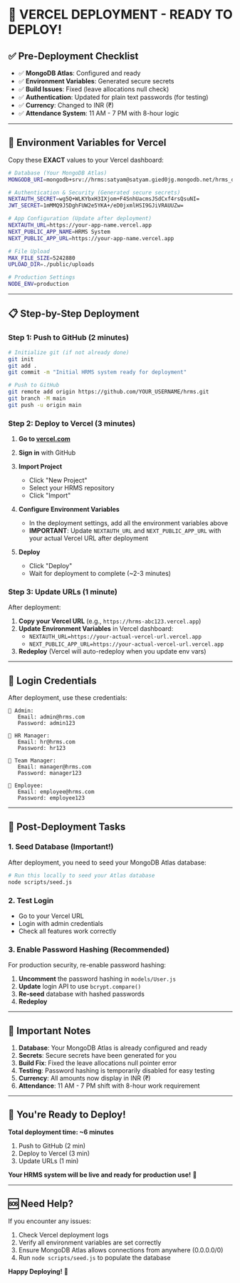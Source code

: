 # 🚀 VERCEL DEPLOYMENT - READY TO DEPLOY!

## ✅ **Pre-Deployment Checklist**

- ✅ **MongoDB Atlas**: Configured and ready
- ✅ **Environment Variables**: Generated secure secrets
- ✅ **Build Issues**: Fixed (leave allocations null check)
- ✅ **Authentication**: Updated for plain text passwords (for testing)
- ✅ **Currency**: Changed to INR (₹)
- ✅ **Attendance System**: 11 AM - 7 PM with 8-hour logic

---

## 🔧 **Environment Variables for Vercel**

Copy these **EXACT** values to your Vercel dashboard:

```bash
# Database (Your MongoDB Atlas)
MONGODB_URI=mongodb+srv://hrms:satyam@satyam.gied0jg.mongodb.net/hrms_db?retryWrites=true&w=majority

# Authentication & Security (Generated secure secrets)
NEXTAUTH_SECRET=wg5Q+WLKYbxH3IXjom+F4SnhUacmsJSdCxf4rsQsuNI=
JWT_SECRET=1mMMQ9J5DghFUW2e5YKA+/eD0jxmlHSI9GJiVRAUUZw=

# App Configuration (Update after deployment)
NEXTAUTH_URL=https://your-app-name.vercel.app
NEXT_PUBLIC_APP_NAME=HRMS System
NEXT_PUBLIC_APP_URL=https://your-app-name.vercel.app

# File Upload
MAX_FILE_SIZE=5242880
UPLOAD_DIR=./public/uploads

# Production Settings
NODE_ENV=production
```

---

## 📋 **Step-by-Step Deployment**

### **Step 1: Push to GitHub (2 minutes)**

```bash
# Initialize git (if not already done)
git init
git add .
git commit -m "Initial HRMS system ready for deployment"

# Push to GitHub
git remote add origin https://github.com/YOUR_USERNAME/hrms.git
git branch -M main
git push -u origin main
```

### **Step 2: Deploy to Vercel (3 minutes)**

1. **Go to [vercel.com](https://vercel.com)**
2. **Sign in** with GitHub
3. **Import Project**
   - Click "New Project"
   - Select your HRMS repository
   - Click "Import"

4. **Configure Environment Variables**
   - In the deployment settings, add all the environment variables above
   - **IMPORTANT**: Update `NEXTAUTH_URL` and `NEXT_PUBLIC_APP_URL` with your actual Vercel URL after deployment

5. **Deploy**
   - Click "Deploy"
   - Wait for deployment to complete (~2-3 minutes)

### **Step 3: Update URLs (1 minute)**

After deployment:
1. **Copy your Vercel URL** (e.g., `https://hrms-abc123.vercel.app`)
2. **Update Environment Variables** in Vercel dashboard:
   - `NEXTAUTH_URL=https://your-actual-vercel-url.vercel.app`
   - `NEXT_PUBLIC_APP_URL=https://your-actual-vercel-url.vercel.app`
3. **Redeploy** (Vercel will auto-redeploy when you update env vars)

---

## 🔑 **Login Credentials**

After deployment, use these credentials:

```
👤 Admin:
   Email: admin@hrms.com
   Password: admin123

👤 HR Manager:
   Email: hr@hrms.com
   Password: hr123

👤 Team Manager:
   Email: manager@hrms.com
   Password: manager123

👤 Employee:
   Email: employee@hrms.com
   Password: employee123
```

---

## 🎯 **Post-Deployment Tasks**

### **1. Seed Database (Important!)**

After deployment, you need to seed your MongoDB Atlas database:

```bash
# Run this locally to seed your Atlas database
node scripts/seed.js
```

### **2. Test Login**
- Go to your Vercel URL
- Login with admin credentials
- Check all features work correctly

### **3. Enable Password Hashing (Recommended)**

For production security, re-enable password hashing:

1. **Uncomment** the password hashing in `models/User.js`
2. **Update** login API to use `bcrypt.compare()`
3. **Re-seed** database with hashed passwords
4. **Redeploy**

---

## 🚨 **Important Notes**

1. **Database**: Your MongoDB Atlas is already configured and ready
2. **Secrets**: Secure secrets have been generated for you
3. **Build Fix**: Fixed the leave allocations null pointer error
4. **Testing**: Password hashing is temporarily disabled for easy testing
5. **Currency**: All amounts now display in INR (₹)
6. **Attendance**: 11 AM - 7 PM shift with 8-hour work requirement

---

## 🎉 **You're Ready to Deploy!**

**Total deployment time: ~6 minutes**

1. Push to GitHub (2 min)
2. Deploy to Vercel (3 min)  
3. Update URLs (1 min)

**Your HRMS system will be live and ready for production use!** 🚀

---

## 🆘 **Need Help?**

If you encounter any issues:
1. Check Vercel deployment logs
2. Verify all environment variables are set correctly
3. Ensure MongoDB Atlas allows connections from anywhere (0.0.0.0/0)
4. Run `node scripts/seed.js` to populate the database

**Happy Deploying!** 🎊

